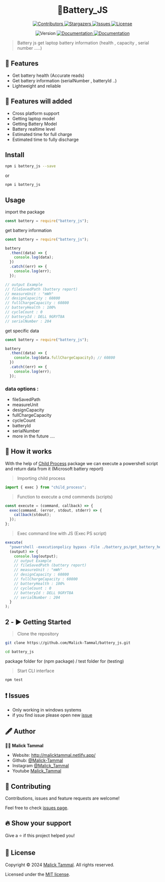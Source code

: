 <h1 align="center">🔋Battery_JS</h1>

<p align="center">
<a href="https://github.com/Malick-Tammal/battery_js/graphs/contributors" target="_blank">
  <img alt="Contributors" src="https://img.shields.io/github/contributors/Malick-Tammal/battery_js.svg?style=for-the-badge">
</a>
<a href="https://github.com/Malick-Tammal/battery_js/stargazers" target="_blank">
  <img alt="Stargazers" src="https://img.shields.io/github/stars/Malick-Tammal/battery_js.svg?style=for-the-badge">
</a>
<a href="https://github.com/Malick-Tammal/battery_js/issues" target="_blank">
  <img alt="Issues" src="https://img.shields.io/github/issues/Malick-Tammal/battery_js.svg?style=for-the-badge">
</a>
<a href="https://github.com/Malick-Tammal/battery_js/blob/main/LICENSE" target="_blank">
  <img alt="License" src="https://img.shields.io/github/license/Malick-Tammal/battery_js.svg?style=for-the-badge">
</a>
</p>

<p align="center">
  <img alt="Version" src="https://img.shields.io/badge/version-1.0.0-blue.svg?cacheSeconds=2592000" />
  <a href="https://github.com/Malick-Tammal/battery_js/blob/main/README.md" target="_blank">
    <img alt="Documentation" src="https://img.shields.io/badge/documentation-yes-brightgreen.svg" />
  </a>
    <a href="https://github.com/Malick-Tammal/battery_js/graphs/commit-activity" target="_blank">
    <img alt="Documentation" src="https://img.shields.io/badge/Maintained%3F-yes-green.svg" />
  </a>
</p>

> Battery js get laptop battery information (health , capacity , serial number .....)

## 🌟 Features

- Get battery health (Accurate reads)
- Get battery information (serialNumber , batteryId ..)
- Lightweight and reliable

## 🚀 Features will added

- Cross platform support
- Getting laptop model
- Getting Battery Model
- Battery realtime level
- Estimated time for full charge
- Estimated time to fully discharge

## Install

```sh
npm i battery_js --save
```

or

```sh
npm i battery_js
```

## Usage

import the package

```js
const battery = require("battery_js");
```

get battery information

```js
const battery = require("battery_js");

battery
  .then((data) => {
    console.log(data);
  })
  .catch((err) => {
    console.log(err);
  });

// output Example
// fileSavedPath (battery report)
// measureUnit : "mWh"
// designCapacity : 60800
// fullChargeCapacity : 60800
// batteryHealth : 100%
// cycleCount : 0
// batteryId : DELL 9GRYT8A
// serialNumber : 204
```

get specific data

```js
const battery = require("battery_js");

battery
  .then((data) => {
    console.log(data.fullChargeCapacity); // 60800
  })
  .catch((err) => {
    console.log(err);
  });
```

### data options :

- fileSavedPath
- measureUnit
- designCapacity
- fullChargeCapacity
- cycleCount
- batteryId
- serialNumber
- more in the future ....

## 📖 How it works

With the help of [Child Process](https://www.npmjs.com/package/childprocess) package we can execute a powershell script and return data from it (Microsoft battery report)

> Importing child process

```js
import { exec } from "child_process";
```

> Function to execute a cmd commends (scripts)

```js
const execute = (command, callback) => {
  exec(command, (error, stdout, stderr) => {
    callback(stdout);
  });
};
```

> Exec command line with JS (Exec PS script)

```js
execute(
  "powershell -executionpolicy bypass -File ./battery_ps/get_battery_health.PS1",
  (output) => {
    console.log(output);
    // output Example
    // fileSavedPath (battery report)
    // measureUnit : "mWh"
    // designCapacity : 60800
    // fullChargeCapacity : 60800
    // batteryHealth : 100%
    // cycleCount : 0
    // batteryId : DELL 9GRYT8A
    // serialNumber : 204
  }
);
```

## 2 - ▶️ Getting Started

> Clone the repository

```sh
git clone https://github.com/Malick-Tammal/battery_js.git
```
```sh
cd battery_js
```
package folder for (npm package) / test folder for (testing)

> Start CLI interface

```sh
npm test
```

## ❗ Issues

- Only working in windows systems
- if you find issue please open new [issue](https://github.com/Malick-Tammal/battery_js/issues/new)

## 🖋️ Author

🧑🏽 **Malick Tammal**

- Website: http://malicktammal.netlify.app/
- Github: [@Malick-Tammal](https://github.com/Malick-Tammal)
- Instagram [@Malick_Tammal](https://www.instagram.com/malick_tammal/)
- Youtube [Malick_Tammal](https://www.youtube.com/channel/UCmLTg0TBizTda3dpSObkA2w)

## 🤝 Contributing

Contributions, issues and feature requests are welcome!

Feel free to check [issues page](https://github.com/Malick-Tammal/battery_js/issues).

## 🔥 Show your support

Give a ⭐️ if this project helped you!

## 📜 License

Copyright © 2024 [Malick Tammal](https://github.com/Malick-Tammal). All rights reserved.

Licensed under the [MIT license](https://github.com/Malick-Tammal/battery_js/blob/master/LICENSE).
